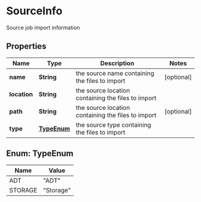 

# SourceInfo

Source job import information

## Properties

Name | Type | Description | Notes
------------ | ------------- | ------------- | -------------
**name** | **String** | the source name containing the files to import |  [optional]
**location** | **String** | the source location containing the files to import | 
**path** | **String** | the source location containing the files to import |  [optional]
**type** | [**TypeEnum**](#TypeEnum) | the source type containing the files to import | 



## Enum: TypeEnum

Name | Value
---- | -----
ADT | &quot;ADT&quot;
STORAGE | &quot;Storage&quot;



